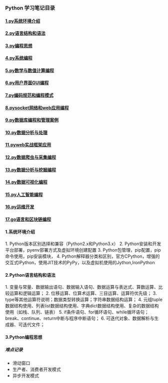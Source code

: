 ### Python 学习笔记目录
              
#### [1.py系统环境介绍](#1)
#### [2.py语言结构和语法](#2)
#### [3.py编程思想]()
#### [4.py系统编程]()
#### [5.py数学与数值计算编程]()
#### [6.py用户界面GUI编程]()
#### [7.py编码规范和编程模式]()
#### [8.pysocket网络和web应用编程]()
#### [9.py数据库编程和管理案例]()
#### [10.py数据分析与处理]()
#### [11.pyweb实战框架应用]()
#### [12.py数据爬虫与采集编程]()
#### [13.py数据分析与挖掘编程]()
#### [14.py数据可视化编程]()
#### [15.py人工智能编程]()
#### [16.py运维开发]()
#### [17.go语言和区块链编程]()


<h4 id='1'>1.系统环境介绍</h4>
1. Python版本区别选择和兼容（Python2.x和Python3.x）
2. Python安装和开发平台部署，pyenv部署方式及虚拟环境创建配置
3. Python包管理，pip配置，pip命令使用，pip安装模块，
4. Python解释器分类和区别，官方CPython，增强的交互式IPython，使用JIT技术的PyPy，以及虚拟机使用的Jython,IronPython


<h4 id='2'>2.Python语言结构和语法</h4>
1. 变量与常量、数据输出语句、数据输入语句、数据运算与表达式、算数运算、比较运算和逻辑运算；
2. 位移运算、位算术运算、三目运算、运算符优先级；
3. type等其他运算符说明；数据类型转换运算；字符串数据结构运算；
4. 元组tuple数据结构使用、列表list数据结构使用、字典dict数据结构使用、复杂的数据结构使用（如栈、队列、链表）
5. if条件语句、for循环语句、while循环语句；break、continue、return中断与程序中断语句；
6. 可迭代对象、数据解析与生成器、可迭代文件；

<h4 id='3'>3.Python编程思想</h4>


##### 难点记录
- 滑动窗口
- 生产者、消费者开发模式
- 异步开发模式

